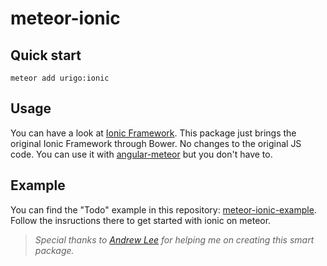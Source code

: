 meteor-ionic
============

## Quick start

    meteor add urigo:ionic

## Usage
You can have a look at [Ionic Framework](http://ionicframework.com/).
This package just brings the original Ionic Framework through Bower.
No changes to the original JS code.
You can use it with [angular-meteor](https://github.com/Urigo/angular-meteor "angular-meteor") but you don't have to.

## Example

You can find the "Todo" example in this repository: [meteor-ionic-example](https://github.com/netanelgilad/meteor-ionic-example). Follow the insructions there to get started with ionic on meteor.


> *Special thanks to [Andrew Lee](https://github.com/loneleeandroo "Andrew Leek") for helping me on creating this smart package.*
